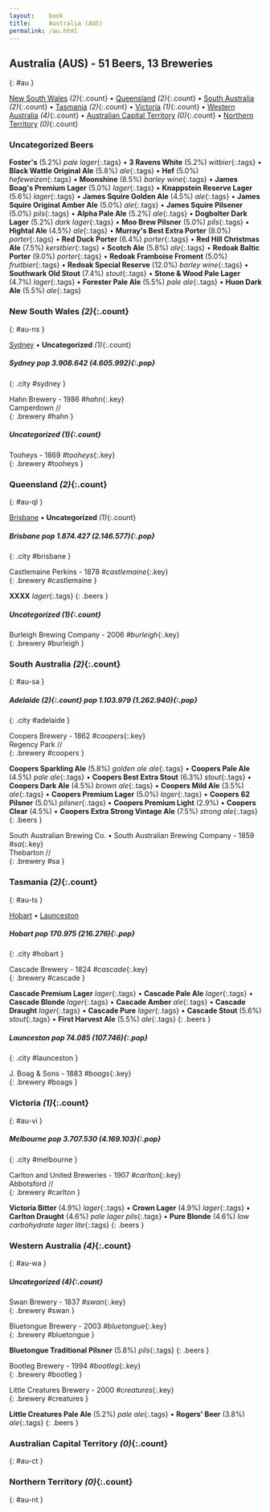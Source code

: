 ```yaml
---
layout:    book
title:     Australia (AUS)
permalink: /au.html
---
```


## Australia (AUS) - 51 Beers, 13 Breweries
{: #au }


[New South Wales](#au-ns) _(2)_{:.count} • [Queensland](#au-ql) _(2)_{:.count} • [South Australia](#au-sa) _(2)_{:.count} • [Tasmania](#au-ts) _(2)_{:.count} • [Victoria](#au-vi) _(1)_{:.count} • [Western Australia](#au-wa) _(4)_{:.count} • [Australian Capital Territory](#au-ct) _(0)_{:.count} • [Northern Territory](#au-nt) _(0)_{:.count}

### Uncategorized Beers

**Foster's** (5.2%) _pale lager_{:.tags}  • 
**3 Ravens White** (5.2%) _witbier_{:.tags}  • 
**Black Wattle Original Ale** (5.8%) _ale_{:.tags}  • 
**Hef** (5.0%) _hefeweizen_{:.tags}  • 
**Moonshine** (8.5%) _barley wine_{:.tags}  • 
**James Boag's Premium Lager** (5.0%) _lager_{:.tags}  • 
**Knappstein Reserve Lager** (5.6%) _lager_{:.tags}  • 
**James Squire Golden Ale** (4.5%) _ale_{:.tags}  • 
**James Squire Original Amber Ale** (5.0%) _ale_{:.tags}  • 
**James Squire Pilsener** (5.0%) _pils_{:.tags}  • 
**Alpha Pale Ale** (5.2%) _ale_{:.tags}  • 
**Dogbolter Dark Lager** (5.2%) _dark lager_{:.tags}  • 
**Moo Brew Pilsner** (5.0%) _pils_{:.tags}  • 
**Hightal Ale** (4.5%) _ale_{:.tags}  • 
**Murray's Best Extra Porter** (8.0%) _porter_{:.tags}  • 
**Red Duck Porter** (6.4%) _porter_{:.tags}  • 
**Red Hill Christmas Ale** (7.5%) _kerstbier_{:.tags}  • 
**Scotch Ale** (5.8%) _ale_{:.tags}  • 
**Redoak Baltic Porter** (9.0%) _porter_{:.tags}  • 
**Redoak Framboise Froment** (5.0%) _fruitbier_{:.tags}  • 
**Redoak Special Reserve** (12.0%) _barley wine_{:.tags}  • 
**Southwark Old Stout** (7.4%) _stout_{:.tags}  • 
**Stone & Wood Pale Lager** (4.7%) _lager_{:.tags}  • 
**Forester Pale Ale** (5.5%) _pale ale_{:.tags}  • 
**Huon Dark Ale** (5.5%) _ale_{:.tags} 




### New South Wales _(2)_{:.count}
{: #au-ns }


[Sydney](#sydney) • **Uncategorized** _(1)_{:.count}

<div class='columns300' markdown='1'>


##### Sydney   _pop 3.908.642 (4.605.992)_{:.pop}
{: .city #sydney }



 Hahn Brewery  - 1986   _#hahn_{:.key} <br>
Camperdown //  <br>
{: .brewery #hahn }


</div>



##### Uncategorized _(1)_{:.count}


 Tooheys  - 1869   _#tooheys_{:.key} <br>
{: .brewery #tooheys }




### Queensland _(2)_{:.count}
{: #au-ql }


[Brisbane](#brisbane) • **Uncategorized** _(1)_{:.count}

<div class='columns300' markdown='1'>


##### Brisbane   _pop 1.874.427 (2.146.577)_{:.pop}
{: .city #brisbane }



 Castlemaine Perkins  - 1878   _#castlemaine_{:.key} <br>
{: .brewery #castlemaine }

**XXXX**  _lager_{:.tags} 
{: .beers }

</div>



##### Uncategorized _(1)_{:.count}


 Burleigh Brewing Company  - 2006   _#burleigh_{:.key} <br>
{: .brewery #burleigh }




### South Australia _(2)_{:.count}
{: #au-sa }




<div class='columns300' markdown='1'>


##### Adelaide _(2)_{:.count}  _pop 1.103.979 (1.262.940)_{:.pop}
{: .city #adelaide }



 Coopers Brewery  - 1862   _#coopers_{:.key} <br>
Regency Park //  <br>
{: .brewery #coopers }

**Coopers Sparkling Ale** (5.8%) _golden ale ale_{:.tags}  • 
**Coopers Pale Ale** (4.5%) _pale ale_{:.tags}  • 
**Coopers Best Extra Stout** (6.3%) _stout_{:.tags}  • 
**Coopers Dark Ale** (4.5%) _brown ale_{:.tags}  • 
**Coopers Mild Ale** (3.5%) _ale_{:.tags}  • 
**Coopers Premium Lager** (5.0%) _lager_{:.tags}  • 
**Coopers 62 Pilsner** (5.0%) _pilsner_{:.tags}  • 
**Coopers Premium Light** (2.9%)   • 
**Coopers Clear** (4.5%)   • 
**Coopers Extra Strong Vintage Ale** (7.5%) _strong ale_{:.tags} 
{: .beers }

 South Australian Brewing Co. • South Australian Brewing Company  - 1859   _#sa_{:.key} <br>
Thebarton //  <br>
{: .brewery #sa }


</div>





### Tasmania _(2)_{:.count}
{: #au-ts }


[Hobart](#hobart) • [Launceston](#launceston)

<div class='columns300' markdown='1'>


##### Hobart   _pop 170.975 (216.276)_{:.pop}
{: .city #hobart }



 Cascade Brewery  - 1824   _#cascade_{:.key} <br>
{: .brewery #cascade }

**Cascade Premium Lager**  _lager_{:.tags}  • 
**Cascade Pale Ale**  _lager_{:.tags}  • 
**Cascade Blonde**  _lager_{:.tags}  • 
**Cascade Amber**  _ale_{:.tags}  • 
**Cascade Draught**  _lager_{:.tags}  • 
**Cascade Pure**  _lager_{:.tags}  • 
**Cascade Stout** (5.6%) _stout_{:.tags}  • 
**First Harvest Ale** (5.5%) _ale_{:.tags} 
{: .beers }

##### Launceston   _pop 74.085 (107.746)_{:.pop}
{: .city #launceston }



 J. Boag & Sons  - 1883   _#boags_{:.key} <br>
{: .brewery #boags }


</div>





### Victoria _(1)_{:.count}
{: #au-vi }




<div class='columns300' markdown='1'>


##### Melbourne   _pop 3.707.530 (4.169.103)_{:.pop}
{: .city #melbourne }



 Carlton and United Breweries  - 1907   _#carlton_{:.key} <br>
Abbotsford //  <br>
{: .brewery #carlton }

**Victoria Bitter** (4.9%) _lager_{:.tags}  • 
**Crown Lager** (4.9%) _lager_{:.tags}  • 
**Carlton Draught** (4.6%) _pale lager pils_{:.tags}  • 
**Pure Blonde** (4.6%) _low carbohydrate lager lite_{:.tags} 
{: .beers }

</div>





### Western Australia _(4)_{:.count}
{: #au-wa }




<div class='columns300' markdown='1'>


</div>



##### Uncategorized _(4)_{:.count}


 Swan Brewery  - 1837   _#swan_{:.key} <br>
{: .brewery #swan }


 Bluetongue Brewery  - 2003   _#bluetongue_{:.key} <br>
{: .brewery #bluetongue }

**Bluetongue Traditional Pilsner** (5.8%) _pils_{:.tags} 
{: .beers }

 Bootleg Brewery  - 1994   _#bootleg_{:.key} <br>
{: .brewery #bootleg }


 Little Creatures Brewery  - 2000   _#creatures_{:.key} <br>
{: .brewery #creatures }

**Little Creatures Pale Ale** (5.2%) _pale ale_{:.tags}  • 
**Rogers' Beer** (3.8%) _ale_{:.tags} 
{: .beers }



### Australian Capital Territory _(0)_{:.count}
{: #au-ct }




<div class='columns300' markdown='1'>


</div>





### Northern Territory _(0)_{:.count}
{: #au-nt }




<div class='columns300' markdown='1'>


</div>




 
